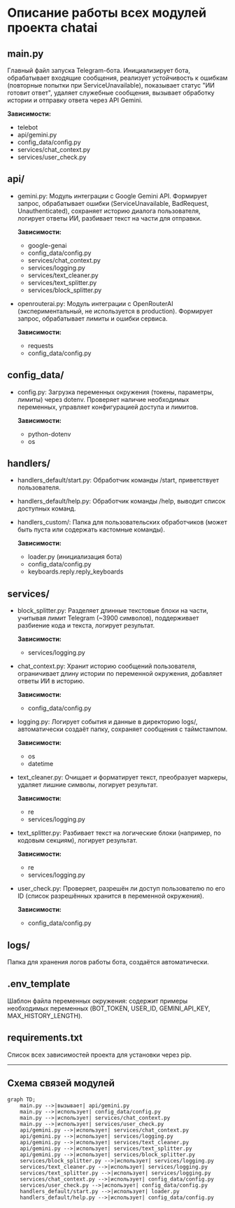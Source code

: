 # Описание работы всех модулей проекта chatai

## main.py
Главный файл запуска Telegram-бота. Инициализирует бота, обрабатывает входящие сообщения, реализует устойчивость к ошибкам (повторные попытки при ServiceUnavailable), показывает статус "ИИ готовит ответ", удаляет служебные сообщения, вызывает обработку истории и отправку ответа через API Gemini.

**Зависимости:**
- telebot
- api/gemini.py
- config_data/config.py
- services/chat_context.py
- services/user_check.py

## api/
- gemini.py: Модуль интеграции с Google Gemini API. Формирует запрос, обрабатывает ошибки (ServiceUnavailable, BadRequest, Unauthenticated), сохраняет историю диалога пользователя, логирует ответы ИИ, разбивает текст на части для отправки.

  **Зависимости:**
  - google-genai
  - config_data/config.py
  - services/chat_context.py
  - services/logging.py
  - services/text_cleaner.py
  - services/text_splitter.py
  - services/block_splitter.py

- openrouterai.py: Модуль интеграции с OpenRouterAI (экспериментальный, не используется в production). Формирует запрос, обрабатывает лимиты и ошибки сервиса.

  **Зависимости:**
  - requests
  - config_data/config.py

## config_data/
- config.py: Загрузка переменных окружения (токены, параметры, лимиты) через dotenv. Проверяет наличие необходимых переменных, управляет конфигурацией доступа и лимитов.

  **Зависимости:**
  - python-dotenv
  - os

## handlers/
- handlers_default/start.py: Обработчик команды /start, приветствует пользователя.
- handlers_default/help.py: Обработчик команды /help, выводит список доступных команд.
- handlers_custom/: Папка для пользовательских обработчиков (может быть пуста или содержать кастомные команды).

  **Зависимости:**
  - loader.py (инициализация бота)
  - config_data/config.py
  - keyboards.reply.reply_keyboards

## services/
- block_splitter.py: Разделяет длинные текстовые блоки на части, учитывая лимит Telegram (~3900 символов), поддерживает разбиение кода и текста, логирует результат.

  **Зависимости:**
  - services/logging.py

- chat_context.py: Хранит историю сообщений пользователя, ограничивает длину истории по переменной окружения, добавляет ответы ИИ в историю.

  **Зависимости:**
  - config_data/config.py

- logging.py: Логирует события и данные в директорию logs/, автоматически создаёт папку, сохраняет сообщения с таймстампом.

  **Зависимости:**
  - os
  - datetime

- text_cleaner.py: Очищает и форматирует текст, преобразует маркеры, удаляет лишние символы, логирует результат.

  **Зависимости:**
  - re
  - services/logging.py

- text_splitter.py: Разбивает текст на логические блоки (например, по кодовым секциям), логирует результат.

  **Зависимости:**
  - re
  - services/logging.py

- user_check.py: Проверяет, разрешён ли доступ пользователю по его ID (список разрешённых хранится в переменной окружения).

  **Зависимости:**
  - config_data/config.py

## logs/
Папка для хранения логов работы бота, создаётся автоматически.

## .env_template
Шаблон файла переменных окружения: содержит примеры необходимых переменных (BOT_TOKEN, USER_ID, GEMINI_API_KEY, MAX_HISTORY_LENGTH).

## requirements.txt
Список всех зависимостей проекта для установки через pip.

---

## Схема связей модулей

```mermaid
graph TD;
    main.py -->|вызывает| api/gemini.py
    main.py -->|использует| config_data/config.py
    main.py -->|использует| services/chat_context.py
    main.py -->|использует| services/user_check.py
    api/gemini.py -->|использует| services/chat_context.py
    api/gemini.py -->|использует| services/logging.py
    api/gemini.py -->|использует| services/text_cleaner.py
    api/gemini.py -->|использует| services/text_splitter.py
    api/gemini.py -->|использует| services/block_splitter.py
    services/block_splitter.py -->|использует| services/logging.py
    services/text_cleaner.py -->|использует| services/logging.py
    services/text_splitter.py -->|использует| services/logging.py
    services/chat_context.py -->|использует| config_data/config.py
    services/user_check.py -->|использует| config_data/config.py
    handlers_default/start.py -->|использует| loader.py
    handlers_default/help.py -->|использует| config_data/config.py
```